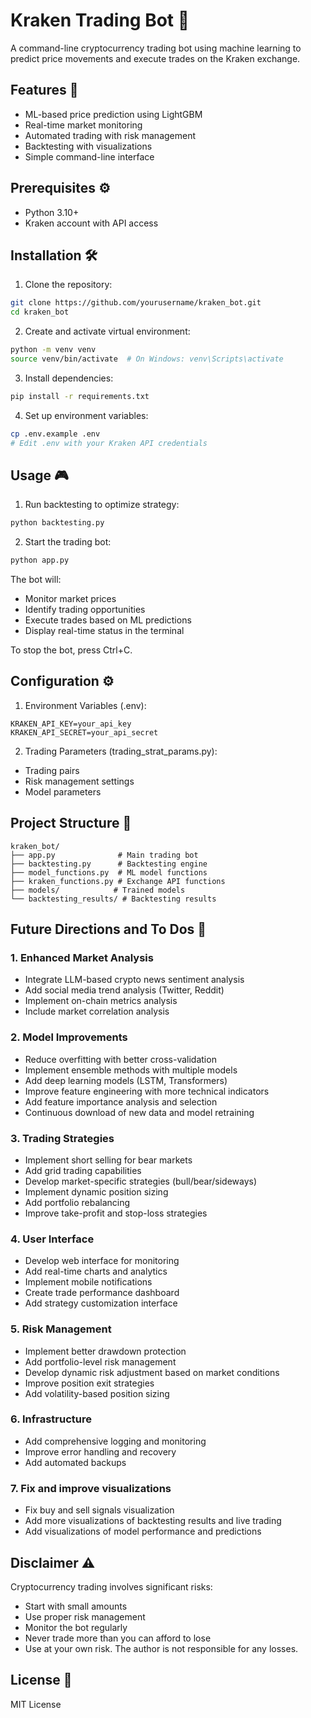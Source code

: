 # Kraken Trading Bot 🚀

A command-line cryptocurrency trading bot using machine learning to predict price movements and execute trades on the Kraken exchange.

## Features 🌟

- ML-based price prediction using LightGBM
- Real-time market monitoring
- Automated trading with risk management
- Backtesting with visualizations
- Simple command-line interface

## Prerequisites ⚙️

- Python 3.10+
- Kraken account with API access

## Installation 🛠️

1. Clone the repository:
```bash
git clone https://github.com/yourusername/kraken_bot.git
cd kraken_bot
```

2. Create and activate virtual environment:
```bash
python -m venv venv
source venv/bin/activate  # On Windows: venv\Scripts\activate
```

3. Install dependencies:
```bash
pip install -r requirements.txt
```

4. Set up environment variables:
```bash
cp .env.example .env
# Edit .env with your Kraken API credentials
```

## Usage 🎮

1. Run backtesting to optimize strategy:
```bash
python backtesting.py
```

2. Start the trading bot:
```bash
python app.py
```

The bot will:
- Monitor market prices
- Identify trading opportunities
- Execute trades based on ML predictions
- Display real-time status in the terminal

To stop the bot, press Ctrl+C.

## Configuration ⚙️

1. Environment Variables (.env):
```
KRAKEN_API_KEY=your_api_key
KRAKEN_API_SECRET=your_api_secret
```

2. Trading Parameters (trading_strat_params.py):
- Trading pairs
- Risk management settings
- Model parameters

## Project Structure 📁

```
kraken_bot/
├── app.py              # Main trading bot
├── backtesting.py      # Backtesting engine
├── model_functions.py  # ML model functions
├── kraken_functions.py # Exchange API functions
├── models/            # Trained models
└── backtesting_results/ # Backtesting results
```

## Future Directions and To Dos 🚀

### 1. Enhanced Market Analysis
- Integrate LLM-based crypto news sentiment analysis
- Add social media trend analysis (Twitter, Reddit)
- Implement on-chain metrics analysis
- Include market correlation analysis

### 2. Model Improvements
- Reduce overfitting with better cross-validation
- Implement ensemble methods with multiple models
- Add deep learning models (LSTM, Transformers)
- Improve feature engineering with more technical indicators
- Add feature importance analysis and selection
- Continuous download of new data and model retraining

### 3. Trading Strategies
- Implement short selling for bear markets
- Add grid trading capabilities
- Develop market-specific strategies (bull/bear/sideways)
- Implement dynamic position sizing
- Add portfolio rebalancing
- Improve take-profit and stop-loss strategies

### 4. User Interface
- Develop web interface for monitoring
- Add real-time charts and analytics
- Implement mobile notifications
- Create trade performance dashboard
- Add strategy customization interface

### 5. Risk Management
- Implement better drawdown protection
- Add portfolio-level risk management
- Develop dynamic risk adjustment based on market conditions
- Improve position exit strategies
- Add volatility-based position sizing

### 6. Infrastructure
- Add comprehensive logging and monitoring
- Improve error handling and recovery
- Add automated backups

### 7. Fix and improve visualizations
- Fix buy and sell signals visualization
- Add more visualizations of backtesting results and live trading
- Add visualizations of model performance and predictions

## Disclaimer ⚠️

Cryptocurrency trading involves significant risks:
- Start with small amounts
- Use proper risk management
- Monitor the bot regularly
- Never trade more than you can afford to lose
- Use at your own risk. The author is not responsible for any losses.

## License 📄

MIT License

